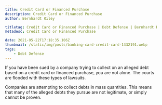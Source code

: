 ```yaml
---
title: Credit Card or Financed Purchase
description: Credit Card or Financed Purchase
author: Bernhardt Riley

titletag: Credit Card or Financed Purchase | Debt Defense | Bernhardt Riley
metadesc: Credit Card or Financed Purchase

date: 2021-05-22T17:18:35.106Z
thumbnail: /static/img/posts/banking-card-credit-card-1332191.webp
tags:
    - Debt Defense
---
```


<!--StartFragment-->

If you have been sued by a company trying to collect on an alleged debt based on a credit card or financed purchase, you are not alone. The courts are flooded with these types of lawsuits.

Companies are attempting to collect debts in mass quantities. This means that many of the alleged debts they pursue are not legitimate, or simply cannot be proven.

<!--EndFragment-->
